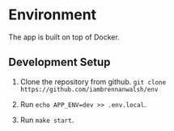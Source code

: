 # Environment

The app is built on top of Docker.

## Development Setup

1. Clone the repository from github. `git clone https://github.com/iambrennanwalsh/env`

2. Run `echo APP_ENV=dev >> .env.local`.

3. Run `make start`.
